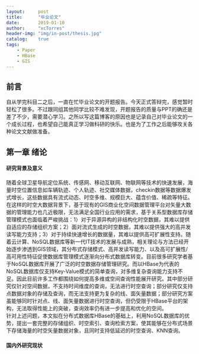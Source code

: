 ```yaml
---
layout:     post
title:      "毕业论文"
date:       2019-01-10
author:     "xcTorres"
header-img: "img/in-post/thesis.jpg"
catalog:    true
tags:
    - Paper
    - HBase
    - GIS
---
```

## 前言  
自从学完科目二之后，一直在忙毕业论文的开题报告。今天正式答辩完，感觉暂时轻松了很多。不过跟同组其他同学比较不难发现，开题报告的质量与PPT的确还是差了不少，需要潜心学习。之所以写这篇博客的原因也是记录自己对毕业论文的一个成长过程，也希望自己能真正学习做科研的快乐。也是为了工作之后能够攻关各种论文文献做准备。

## 第一章 绪论  

#### 研究背景及意义
随着全球卫星导航定位系统、传感网、移动互联网、物联网等技术的快速发展，海量时空位置信息如车辆轨迹、个人轨迹、社交媒体数据，checkin数据等数据爆发式增长，这些数据具有流式动态、时空多维、规模巨大、蕴含价值、稀疏等特征。在这样的时空大数据背景下，基于现有的GIS商业化空间数据管理平台对矢量大数据的管理能力也几近极限，无法满足全国行业应用的需求，基于关系型数据库存储管理模式也面临着严峻挑战：1）对于异源异构的非结构化时空数据，其难以提供自适应的存储组织方案；2）面对流式生成的时空数据，其难以提供强大的高并发读写能力支持；3）对于持续快速增长的数据量，其难以提供高可扩展性支持。随着云计算、NoSQL数据库等新一代IT技术的发展与成熟，相关理论与方法已经开始逐步渗透到GIS领域，其分布式存储模式、高并发读写能力、以及高可扩展性/高可用性特征促使数据库管理模式逐渐向分布式数据库转变。目前很多研究学者基于NoSQL数据库开展了广泛的时空数据存储管理研究。而以HBase为代表的NoSQL数据库仅支持Key-Value模式的简单查询，对多维复杂查询能力支持不足。因此目前许多工作都围绕如何提高多维或空间查询性能展开研究。其中部分研究仅针对空间数据，不支持时间维度的查询，无法进行时空查询；部分研究仅支持点数据对象的存储及查询，而无法支持更为复杂的线、面矢量数据；部分研究方案虽能够同时针对点、线、面矢量数据进行时空查询，但仍受限于HBase平台的架构，无法取得性能上的突破，查询效率仍有进一步提高和优化的空间。  
针对上述问题，本文拟在分布式数据库HBase的基础上，利用NoSQL数据库的优势，提出一套完整的存储组织、时空索引、查询检索方案，使其能够在分布式场景下存储海量的时空矢量数据对象，且同时支持低延迟的时空查询、KNN查询。  

#### 国内外研究现状
